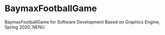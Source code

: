 # BaymaxFootballGame
BaymaxFootballGame for Software Development Based on Graphics Engine, Spring 2020, NENU
